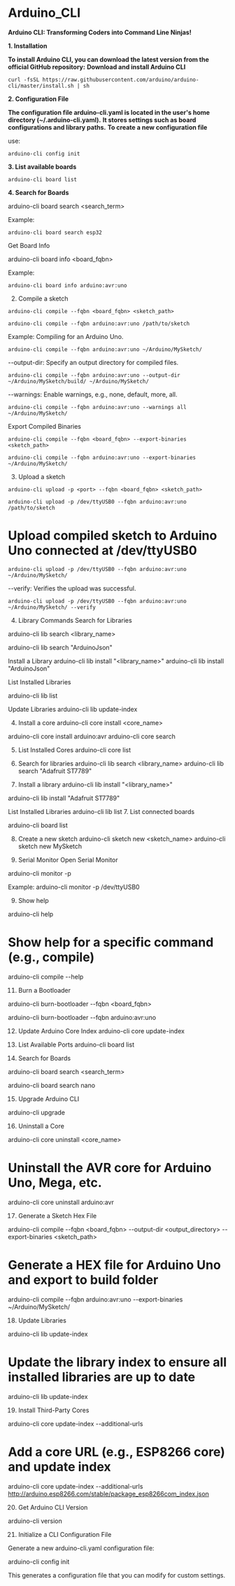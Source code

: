 # Arduino_CLI
**Arduino CLI: Transforming Coders into Command Line Ninjas!**

**1. Installation**

**To install Arduino CLI, you can download the latest version from the official GitHub repository:**
**Download and install Arduino CLI**

```
curl -fsSL https://raw.githubusercontent.com/arduino/arduino-cli/master/install.sh | sh
```

**2. Configuration File**

**The configuration file arduino-cli.yaml is located in the user's home directory (~/.arduino-cli.yaml).**
**It stores settings such as board configurations and library paths.**
**To create a new configuration file**

use:

```
arduino-cli config init
```


**3. List available boards**

```
arduino-cli board list
```


**4. Search for Boards**

arduino-cli board search <search_term>

Example:

```
arduino-cli board search esp32
```

Get Board Info

arduino-cli board info <board_fqbn>


Example:

```
arduino-cli board info arduino:avr:uno
```



2. Compile a sketch

```
arduino-cli compile --fqbn <board_fqbn> <sketch_path>
```

```
arduino-cli compile --fqbn arduino:avr:uno /path/to/sketch
```


Example: Compiling for an Arduino Uno.

```
arduino-cli compile --fqbn arduino:avr:uno ~/Arduino/MySketch/
```


--output-dir: Specify an output directory for compiled files.
```
arduino-cli compile --fqbn arduino:avr:uno --output-dir ~/Arduino/MySketch/build/ ~/Arduino/MySketch/
```
--warnings: Enable warnings, e.g., none, default, more, all.
```
arduino-cli compile --fqbn arduino:avr:uno --warnings all ~/Arduino/MySketch/
```

Export Compiled Binaries

```
arduino-cli compile --fqbn <board_fqbn> --export-binaries <sketch_path>
```

```
arduino-cli compile --fqbn arduino:avr:uno --export-binaries ~/Arduino/MySketch/
```


3. Upload a sketch

```
arduino-cli upload -p <port> --fqbn <board_fqbn> <sketch_path>

```


```
arduino-cli upload -p /dev/ttyUSB0 --fqbn arduino:avr:uno /path/to/sketch
```


# Upload compiled sketch to Arduino Uno connected at /dev/ttyUSB0

```
arduino-cli upload -p /dev/ttyUSB0 --fqbn arduino:avr:uno ~/Arduino/MySketch/
```

--verify: Verifies the upload was successful.

```
arduino-cli upload -p /dev/ttyUSB0 --fqbn arduino:avr:uno ~/Arduino/MySketch/ --verify
```


4. Library Commands
Search for Libraries

arduino-cli lib search <library_name>

arduino-cli lib search "ArduinoJson"



Install a Library
arduino-cli lib install "<library_name>"
arduino-cli lib install "ArduinoJson"


List Installed Libraries

arduino-cli lib list

Update Libraries
arduino-cli lib update-index



4. Install a core
arduino-cli core install <core_name>

arduino-cli core install arduino:avr
arduino-cli core search

5. List Installed Cores
arduino-cli core list


5. Search for libraries
arduino-cli lib search <library_name>
arduino-cli lib search "Adafruit ST7789"



6. Install a library
arduino-cli lib install "<library_name>"

arduino-cli lib install "Adafruit ST7789"



List Installed Libraries
arduino-cli lib list
7. List connected boards

arduino-cli board list

8. Create a new sketch
arduino-cli sketch new <sketch_name>
arduino-cli sketch new MySketch


6. Serial Monitor
Open Serial Monitor

arduino-cli monitor -p <port>

Example:
arduino-cli monitor -p /dev/ttyUSB0


9. Show help

arduino-cli help


# Show help for a specific command (e.g., compile)
arduino-cli compile --help




11. Burn a Bootloader

arduino-cli burn-bootloader --fqbn <board_fqbn>

arduino-cli burn-bootloader --fqbn arduino:avr:uno




12. Update Arduino Core Index
arduino-cli core update-index



13. List Available Ports
arduino-cli board list







14. Search for Boards

arduino-cli board search <search_term>


arduino-cli board search nano



15. Upgrade Arduino CLI

arduino-cli upgrade



16. Uninstall a Core

arduino-cli core uninstall <core_name>

# Uninstall the AVR core for Arduino Uno, Mega, etc.
arduino-cli core uninstall arduino:avr



17. Generate a Sketch Hex File


arduino-cli compile --fqbn <board_fqbn> --output-dir <output_directory> --export-binaries <sketch_path>


# Generate a HEX file for Arduino Uno and export to build folder
arduino-cli compile --fqbn arduino:avr:uno --export-binaries ~/Arduino/MySketch/


18. Update Libraries

arduino-cli lib update-index

# Update the library index to ensure all installed libraries are up to date
arduino-cli lib update-index


19. Install Third-Party Cores

arduino-cli core update-index --additional-urls <url>


# Add a core URL (e.g., ESP8266 core) and update index
arduino-cli core update-index --additional-urls http://arduino.esp8266.com/stable/package_esp8266com_index.json




20. Get Arduino CLI Version

arduino-cli version


21. Initialize a CLI Configuration File

Generate a new arduino-cli.yaml configuration file:


arduino-cli config init

This generates a configuration file that you can modify for custom settings.








